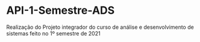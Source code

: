 # API-1-Semestre-ADS
Realização do Projeto integrador do curso de análise e desenvolvimento de sistemas feito no 1º semestre de 2021
